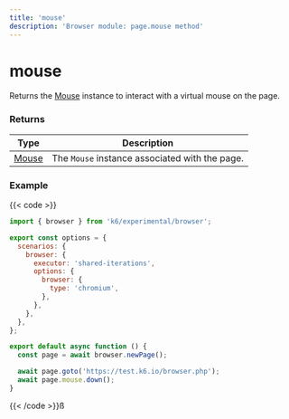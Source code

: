```yaml
---
title: 'mouse'
description: 'Browser module: page.mouse method'
---
```


# mouse

Returns the [Mouse](https://grafana.com/docs/k6/<K6_VERSION>/javascript-api/k6-experimental/browser/mouse/) instance to interact with a virtual mouse on the page.

### Returns

| Type                                                                                            | Description                                    |
| ----------------------------------------------------------------------------------------------- | ---------------------------------------------- |
| [Mouse](https://grafana.com/docs/k6/<K6_VERSION>/javascript-api/k6-experimental/browser/mouse/) | The `Mouse` instance associated with the page. |

### Example

{{< code >}}

```javascript
import { browser } from 'k6/experimental/browser';

export const options = {
  scenarios: {
    browser: {
      executor: 'shared-iterations',
      options: {
        browser: {
          type: 'chromium',
        },
      },
    },
  },
};

export default async function () {
  const page = await browser.newPage();

  await page.goto('https://test.k6.io/browser.php');
  await page.mouse.down();
}
```

{{< /code >}}ß
